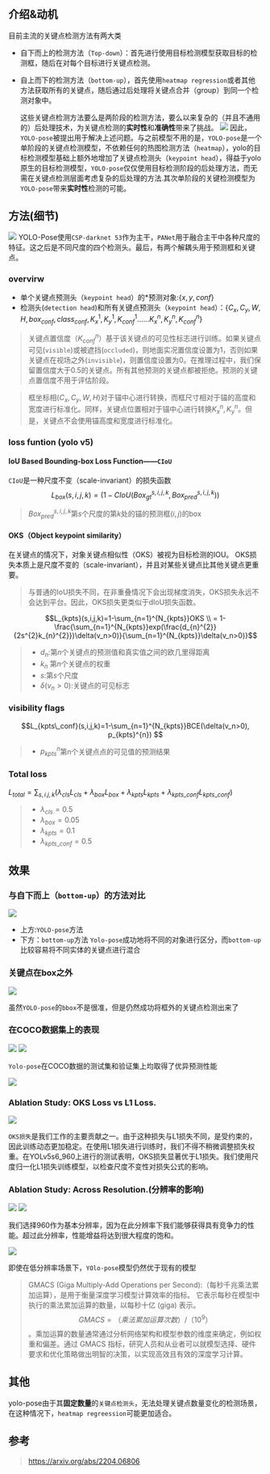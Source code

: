 ## 介绍&动机
目前主流的关键点检测方法有两大类
* 自下而上的检测方法（`Top-down`）：首先进行使用目标检测模型获取目标的检测框，随后在对每个目标进行关键点检测。
* 自上而下的检测方法（`bottom-up`），首先使用`heatmap regression`或者其他方法获取所有的关键点，随后通过后处理将关键点合并（group）到同一个检测对象中。

    这些关键点检测方法要么是两阶段的检测方法，要么以来复杂的（并且不通用的）后处理技术，为关键点检测的**实时性**和**准确性**带来了挑战。
    <img src="./img/yolo-pose.png" alert="yolo-pose.png"></img>
    因此，`YOLO-pose`被提出用于解决上述问题。与之前模型不用的是，`YOLO-pose`是一个单阶段的关键点检测模型，不依赖任何的热图检测方法（`heatmap`），yolo的目标检测模型基础上额外地增加了关键点检测头（`keypoint head`），得益于yolo原生的目标检测模型，`YOLO-pose`仅仅使用目标检测阶段的后处理方法，而无需在关键点检测层面考虑复杂的后处理的方法.其次单阶段的关键检测模型为`YOLO-pose`带来**实时性**检测的可能。

## 方法(细节)
<img src="./img/yolo-pose.png" alert="yolo-pose.png"></img>
YOLO-Pose使用`CSP-darknet 53`作为主干，`PANet`用于融合主干中各种尺度的特征。这之后是不同尺度的四个检测头。最后，有两个解耦头用于预测框和关键点。

### overvirw
* 单个关键点预测头（`keypoint head`）的*预测对象:$\{x,y,conf\}$
* 检测头(`detection head`)和所有关键点预测头（`keypoint head`）：$\{C_x,C_y, W, H, box_{conf}, class_{conf}, K_{x}^{1},K_{y}^{1},K_{conf}^{1}......K_{x}^{n},K_{y}^{n},K_{conf}^{n}\}$
> 关键点置信度（$K_{conf}^{n}$）基于该关键点的可见性标志进行训练。如果关键点可见(`visible`)或被遮挡(`occluded`)，则地面实况置信度设置为1，否则如果关键点在视场之外(`invisible`)，则置信度设置为0。在推理过程中，我们保留置信度大于0.5的关键点。所有其他预测的关键点都被拒绝。预测的关键点置信度不用于评估阶段。

> 
> 框坐标相($C_x,C_y, W, H$)对于锚中心进行转换，而框尺寸相对于锚的高度和宽度进行标准化。同样，关键点位置相对于锚中心进行转换$K_{x}^{n},K_{y}^{n}$。但是，关键点不会使用锚高度和宽度进行标准化。

### loss funtion (yolo v5)

#### IoU Based Bounding-box Loss Function——`CIoU`
`CIoU`是一种尺度不变（scale-invariant）的损失函数
$$L_{box}(s,i,j,k)=(1-CIoU(Box_{gt}^{s,i,j,k}, Box_{pred}^{s,i,j,k}))$$
> $Box_{pred}^{s,i,j,k}$第$s$个尺度的第$k$处的锚的预测框$(i,j)$的box

#### OKS（Object keypoint similarity）
在关键点的情况下，对象关键点相似性（OKS）被视为目标检测的IOU。 OKS损失本质上是尺度不变的（scale-invariant），并且对某些关键点比其他关键点更重要。

> 与普通的IoU损失不同，在非重叠情况下会出现梯度消失，OKS损失永远不会达到平台。因此，OKS损失更类似于dIoU损失函数。

$$L_{kpts}(s,i,j,k)=1-\sum_{n=1}^{N_{kpts}}OKS \\ = 1-\frac{\sum_{n=1}^{N_{kpts}}exp(\frac{d_{n}^{2}}{2s^{2}k_{n}^{2}})\delta(v_n>0)}{\sum_{n=1}^{N_{kpts}}\delta(v_n>0)}$$

> * $d_{n}$:第$n$个关键点的预测值和真实值之间的欧几里得距离
> * $k_{n}$ 第$n$个关键点的权重
> * $s$:第$s$个尺度
> * $\delta(v_n>0)$:关键点的可见标志

### visibility flags

$$L_{kpts\_conf}(s,i,j,k)=1-\sum_{n=1}^{N_{kpts}}BCE(\delta(v_n>0), p_{kpts}^{n}) $$
> * $p_{kpts}^{n}$第n个关键点点的可见值的预测结果

### Total loss

$L_{total}=\sum_{s,i.j,k}(\lambda_{cls}L_{cls}+\lambda_{box}L_{box}+\lambda_{kpts}L_{kpts}+\lambda_{kpts\_conf}L_{kpts\_conf})$
> * $\lambda_{cls}=0.5$
> * $\lambda_{box}=0.05$
> * $\lambda_{kpts}=0.1$
> * $\lambda_{kpts\_conf}=0.5$


## 效果
### 与自下而上（`bottom-up`）的方法对比
<img src="./img/yolo-pose-1.png" alert="yolo-pose-1.png"></img>

* 上方:`YOLO-pose`方法
* 下方：`bottom-up`方法
`Yolo-pose`成功地将不同的对象进行区分，而`bottom-up`比较容易将不同实体的关键点进行混合

### 关键点在box之外
<img src="./img/yolo-pose-2.png" alert="yolo-pose-2.png"></img>

虽然`YOLO-pose`的`bbox`不是很准，但是仍然成功将框外的关键点检测出来了

### 在COCO数据集上的表现
<img src="./img/yolo-pose-3.png" alert="yolo-pose-3.png"></img>
<img src="./img/yolo-pose-4.png" alert="yolo-pose-4.png"></img>

`Yolo-pose`在COCO数据的测试集和验证集上均取得了优异预测性能

<img src="./img/yolo-pose-9.png" alert="yolo-pose-9.png"></img>



### Ablation Study: OKS Loss vs L1 Loss. 
<img src="./img/yolo-pose-5.png" alert="yolo-pose-5.png"></img>

`OKS损失`是我们工作的主要贡献之一。由于这种损失与L1损失不同，是受约束的，因此训练动态更加稳定。在使用L1损失进行训练时，我们不得不稍微调整损失权重。在YOLv5s6_960上进行的测试表明，OKS损失显著优于L1损失。我们使用尺度归一化L1损失训练模型，以检查尺度不变性对损失公式的影响。

### Ablation Study: Across Resolution.(分辨率的影响)
<img src="./img/yolo-pose-6.png" alert="yolo-pose-6.png"></img>
<img src="./img/yolo-pose-7.png" alert="yolo-pose-7.png"></img>

我们选择960作为基本分辨率，因为在此分辨率下我们能够获得具有竞争力的性能。超过此分辨率，性能增益将达到很大程度的饱和。

<img src="./img/yolo-pose-8.png" alert="yolo-pose-8.png"></img>

即使在低分辨率场景下，`YOlo-pose`模型仍然优于现有的模型

> GMACS (Giga Multiply-Add Operations per Second):（每秒千兆乘法累加运算），是用于衡量深度学习模型计算效率的指标。 它表示每秒在模型中执行的乘法累加运算的数量，以每秒十亿 (giga) 表示。$$GMACS =（乘法累加运算次数）/（10^{9}）$$。乘加运算的数量通常通过分析网络架构和模型参数的维度来确定，例如权重和偏差。通过 GMACS 指标，研究人员和从业者可以就模型选择、硬件要求和优化策略做出明智的决策，以实现高效且有效的深度学习计算。




## 其他
yolo-pose由于其**固定数量**的`关键点检测头`，无法处理关键点数量变化的检测场景，在这种情况下，`heatmap regreession`可能更加适合。


## 参考
> https://arxiv.org/abs/2204.06806
